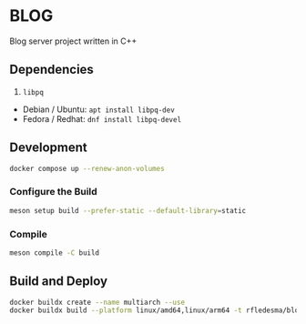 # BLOG
Blog server project written in C++

## Dependencies
1. `libpq`
* Debian / Ubuntu: `apt install libpq-dev`
* Fedora / Redhat: `dnf install libpq-devel`

## Development
```bash
docker compose up --renew-anon-volumes
```

### Configure the Build
```bash
meson setup build --prefer-static --default-library=static
```

### Compile
```bash
meson compile -C build
```

## Build and Deploy
```bash
docker buildx create --name multiarch --use
docker buildx build --platform linux/amd64,linux/arm64 -t rfledesma/blog:latest --push .
```